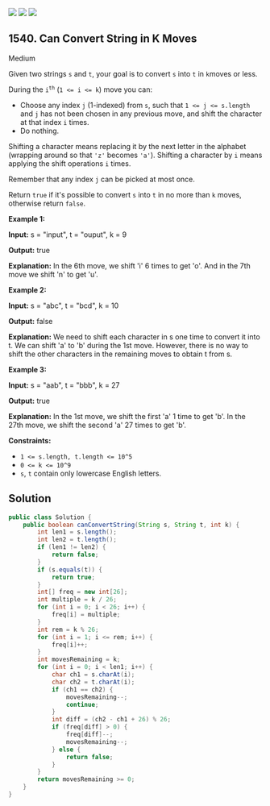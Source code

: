 [![](https://img.shields.io/github/stars/javadev/LeetCode-in-Java?label=Stars&style=flat-square)](https://github.com/javadev/LeetCode-in-Java)
[![](https://img.shields.io/github/forks/javadev/LeetCode-in-Java?label=Fork%20me%20on%20GitHub%20&style=flat-square)](https://github.com/javadev/LeetCode-in-Java/fork)
[![](https://img.shields.io/badge/-LeetCode%20in%20Kotlin-blue?style=flat-square)](https://github.com/javadev/LeetCode-in-Kotlin)

## 1540\. Can Convert String in K Moves

Medium

Given two strings `s` and `t`, your goal is to convert `s` into `t` in `k`moves or less.

During the <code>i<sup>th</sup></code> (`1 <= i <= k`) move you can:

*   Choose any index `j` (1-indexed) from `s`, such that `1 <= j <= s.length` and `j` has not been chosen in any previous move, and shift the character at that index `i` times.
*   Do nothing.

Shifting a character means replacing it by the next letter in the alphabet (wrapping around so that `'z'` becomes `'a'`). Shifting a character by `i` means applying the shift operations `i` times.

Remember that any index `j` can be picked at most once.

Return `true` if it's possible to convert `s` into `t` in no more than `k` moves, otherwise return `false`.

**Example 1:**

**Input:** s = "input", t = "ouput", k = 9

**Output:** true

**Explanation:** In the 6th move, we shift 'i' 6 times to get 'o'. And in the 7th move we shift 'n' to get 'u'.

**Example 2:**

**Input:** s = "abc", t = "bcd", k = 10

**Output:** false

**Explanation:** We need to shift each character in s one time to convert it into t. We can shift 'a' to 'b' during the 1st move. However, there is no way to shift the other characters in the remaining moves to obtain t from s.

**Example 3:**

**Input:** s = "aab", t = "bbb", k = 27

**Output:** true

**Explanation:** In the 1st move, we shift the first 'a' 1 time to get 'b'. In the 27th move, we shift the second 'a' 27 times to get 'b'.

**Constraints:**

*   `1 <= s.length, t.length <= 10^5`
*   `0 <= k <= 10^9`
*   `s`, `t` contain only lowercase English letters.

## Solution

```java
public class Solution {
    public boolean canConvertString(String s, String t, int k) {
        int len1 = s.length();
        int len2 = t.length();
        if (len1 != len2) {
            return false;
        }
        if (s.equals(t)) {
            return true;
        }
        int[] freq = new int[26];
        int multiple = k / 26;
        for (int i = 0; i < 26; i++) {
            freq[i] = multiple;
        }
        int rem = k % 26;
        for (int i = 1; i <= rem; i++) {
            freq[i]++;
        }
        int movesRemaining = k;
        for (int i = 0; i < len1; i++) {
            char ch1 = s.charAt(i);
            char ch2 = t.charAt(i);
            if (ch1 == ch2) {
                movesRemaining--;
                continue;
            }
            int diff = (ch2 - ch1 + 26) % 26;
            if (freq[diff] > 0) {
                freq[diff]--;
                movesRemaining--;
            } else {
                return false;
            }
        }
        return movesRemaining >= 0;
    }
}
```